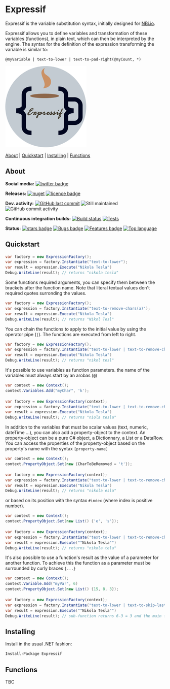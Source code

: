# Expressif
Expressif is the variable substitution syntax, initially designed for [NBi.io](https://www.nbi.io).

Expressif allows you to define variables and transformation of these variables (functions), in plain text, which can then be interpreted by the engine. The syntax for the definition of the expression transforming the variable is similar to:

```
@myVariable | text-to-lower | text-to-pad-right(@myCount, *)
```

![Logo](https://raw.githubusercontent.com/Seddryck/Expressif/main/misc/icon/expressif-icon-256.png)

[About][] | [Quickstart][] | [Installing][] | [Functions][]

[About]: #about (About)
[Quickstart]: #quickstart (Quickstart)
[Installing]: #installing (Installing)
[Functions]: #functions (Functions)

## About

**Social media:**
[![twitter badge](https://img.shields.io/badge/twitter%20Expressif-@Seddryck-blue.svg?style=flat&logo=twitter)](https://twitter.com/Seddryck)

**Releases:** [![nuget](https://img.shields.io/nuget/v/Expressif.svg)](https://www.nuget.org/packages/Expressif/)<!-- [![GitHub Release Date](https://img.shields.io/github/release-date/seddryck/Expressif.svg)](https://github.com/Seddryck/Expressif/releases/latest) --> [![licence badge](https://img.shields.io/badge/License-Apache%202.0-yellow.svg)](https://github.com/Seddryck/Expressif/blob/master/LICENSE)
<!-- [![FOSSA Status](https://app.fossa.com/api/projects/git%2Bgithub.com%2FSeddryck%2FExpressif.svg?type=shield)](https://app.fossa.com/projects/git%2Bgithub.com%2FSeddryck%2FExpressif?ref=badge_shield) -->

**Dev. activity:** [![GitHub last commit](https://img.shields.io/github/last-commit/Seddryck/Expressif.svg)](https://github.com/Seddryck/Expressif/commits)
![Still maintained](https://img.shields.io/maintenance/yes/2022.svg)
![GitHub commit activity](https://img.shields.io/github/commit-activity/y/Seddryck/Expressif)

**Continuous integration builds:** [![Build status](https://ci.appveyor.com/api/projects/status/7btqredpvl803ri5?svg=true)](https://ci.appveyor.com/project/Seddryck/Expressif/)
[![Tests](https://img.shields.io/appveyor/tests/seddryck/Expressif.svg)](https://ci.appveyor.com/project/Seddryck/Expressif/build/tests)

**Status:** [![stars badge](https://img.shields.io/github/stars/Seddryck/Expressif.svg)](https://github.com/Seddryck/Expressif/stargazers)
[![Bugs badge](https://img.shields.io/github/issues/Seddryck/Expressif/bug.svg?color=red&label=Bugs)](https://github.com/Seddryck/Expressif/issues?utf8=%E2%9C%93&q=is:issue+is:open+label:bug+)
[![Features badge](https://img.shields.io/github/issues/seddryck/Expressif/new-feature.svg?color=purple&label=Feature%20requests)](https://github.com/Seddryck/Expressif/issues?utf8=%E2%9C%93&q=is:issue+is:open+label:new-feature+)
[![Top language](https://img.shields.io/github/languages/top/seddryck/Expressif.svg)](https://github.com/Seddryck/Expressif/search?l=C%23)

## Quickstart

```csharp
var factory = new ExpressionFactory();
var expression = factory.Instantiate("text-to-lower");
var result = expression.Execute("Nikola Tesla")
Debug.WriteLine(result); // returns "nikola tesla"
```

Some functions required arguments, you can specify them between the brackets after the function name. Note that literal textual values don't required quotes surronding the values.

```csharp
var factory = new ExpressionFactory();
var expression = factory.Instantiate("text-to-remove-chars(a)");
var result = expression.Execute("Nikola Tesla")
Debug.WriteLine(result); // returns "Nikol Tesl"
```

You can chain the functions to apply to the initial value by using the operator pipe (`|`). The functions are executed from left to right.

```csharp
var factory = new ExpressionFactory();
var expression = factory.Instantiate("text-to-lower | text-to-remove-chars(a)");
var result = expression.Execute("Nikola Tesla")
Debug.WriteLine(result); // returns "nikol tesl"
```

It's possible to use variables as function parameters. the name of the variables must always start by an arobas (`@`)

```csharp
var context = new Context();
context.Variables.Add("myChar", 'k');

var factory = new ExpressionFactory(context);
var expression = factory.Instantiate("text-to-lower | text-to-remove-chars(@myChar)");
var result = expression.Execute("Nikola Tesla")
Debug.WriteLine(result); // returns "niola tesla"
```

In addition to the variables that must be scalar values (text, numeric, dateTime ...), you can also add a property-object to the context. An property-object can be a pure C# object, a Dictionnary, a List or a DataRow. You can access the properties of the property-object based on the property's name with the syntax `[property-name]`

```csharp
var context = new Context();
context.PropertyObject.Set(new {CharToBeRemoved = 't'});

var factory = new ExpressionFactory(context);
var expression = factory.Instantiate("text-to-lower | text-to-remove-chars([CharToBeRemoved])");
var result = expression.Execute("Nikola Tesla")
Debug.WriteLine(result); // returns "nikola esla"
```

or based on its position with the syntax `#index` (where index is positive number).

```csharp
var context = new Context();
context.PropertyObject.Set(new List() {'e', 's'});

var factory = new ExpressionFactory(context);
var expression = factory.Instantiate("text-to-lower | text-to-remove-chars(#1)");
var result = expression.Execute(""Nikola Tesla"")
Debug.WriteLine(result); // returns "nikola tela"
```

It's also possible to use a function's result as the value of a parameter for another function. To achieve this the function as a parameter must be surrounded by curly braces `{...}`

```csharp
var context = new Context();
context.Variable.Add("myVar", 6)
context.PropertyObject.Set(new List() {15, 8, 3});

var factory = new ExpressionFactory(context);
var expression = factory.Instantiate("text-to-lower | text-to-skip-last-chars( {@myVar | numeric-to-subtract(#2) }));
var result = expression.Execute(""Nikola Tesla"")
Debug.WriteLine(result); // sub-function returns 6-3 = 3 and the main function returns "nikola te"
```

## Installing

Install in the usual .NET fashion:

```sh
Install-Package Expressif
```

## Functions

TBC
